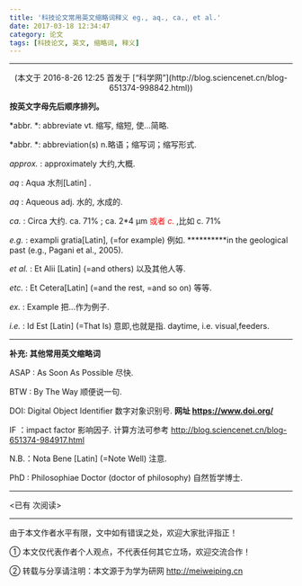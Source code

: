 ```yaml
---
title: '科技论文常用英文缩略词释义 eg., aq., ca., et al.'
date: 2017-03-18 12:34:47
category: 论文
tags: [科技论文, 英文, 缩略词, 释义]
---
```


---

<center>(本文于 2016-8-26 12:25 首发于 [“科学网”](http://blog.sciencenet.cn/blog-651374-998842.html))</center>




**按英文字母先后顺序排列。**

*abbr. *: abbreviate vt. 缩写, 缩短, 使...简略.

*abbr. *: abbreviation(s)  n.略语；缩写词；缩写形式.

*approx.* : approximately 大约,大概.

*aq* : Aqua   水剂[Latin] .

<!-- more -->

*aq* : Aqueous adj. 水的, 水成的.

*ca.* : Circa  大约.        ca. 71% ;  ca. 2\*4 μm <font color=red> 或者  *c.*</font> ,比如 c. 71%

*e.g.* : exampli gratia[Latin], (=for example)     例如.  **********in the geological past (e.g., Pagani et al., 2005).

*et al.* : Et Alii [Latin] (=and others) 以及其他人等.

*etc.* : Et Cetera[Latin] (=and the rest, =and so on)   等等.

*ex.* : Example  把...作为例子.

*i.e.* : Id Est [Latin] (=That Is)  意即,也就是指.      daytime, i.e. visual,feeders.

---


**补充: 其他常用英文缩略词**

ASAP : As Soon As Possible  尽快.

BTW : By The Way    顺便说一句.

DOI: Digital Object Identifier  数字对象识别号.     **网址 https://www.doi.org/**

IF ：impact factor 影响因子.  计算方法可参考 http://blog.sciencenet.cn/blog-651374-984917.html

N.B.：Nota Bene [Latin] (=Note Well) 注意.

PhD : Philosophiae Doctor (doctor of philosophy) 自然哲学博士.








---

<span id="busuanzi_container_page_pv">
<已有 <span id="busuanzi_value_page_pv"></span> 次阅读>
</span>

---


由于本文作者水平有限，文中如有错误之处，欢迎大家批评指正！

① 本文仅代表作者个人观点，不代表任何其它立场，欢迎交流合作！

② 转载与分享请注明：本文源于为学为研网 http://meiweiping.cn